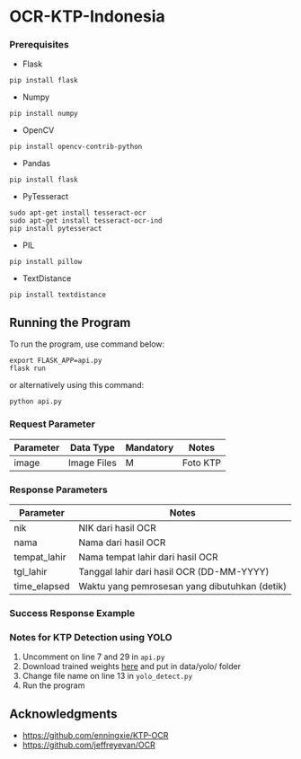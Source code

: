 # OCR-KTP-Indonesia

### Prerequisites
* Flask
```
pip install flask
```
* Numpy
```
pip install numpy
```
* OpenCV
```
pip install opencv-contrib-python
```
* Pandas
```
pip install flask
```
* PyTesseract
```
sudo apt-get install tesseract-ocr
sudo apt-get install tesseract-ocr-ind
pip install pytesseract
```
* PIL
```
pip install pillow
```
* TextDistance
```
pip install textdistance
```

## Running the Program
To run the program, use command below:
```
export FLASK_APP=api.py
flask run
```
or alternatively using this command:
```
python api.py
```

### Request Parameter
Parameter | Data Type | Mandatory | Notes
--- | --- | --- | ---
image | Image Files | M | Foto KTP

### Response Parameters

Parameter | Notes
--- | ---
nik | NIK dari hasil OCR
nama | Nama dari hasil OCR
tempat_lahir | Nama tempat lahir dari hasil OCR
tgl_lahir | Tanggal lahir dari hasil OCR (DD-MM-YYYY)
time_elapsed | Waktu yang pemrosesan yang dibutuhkan (detik)

### Success Response Example

### Notes for KTP Detection using YOLO
1. Uncomment on line 7 and 29 in ```api.py```
2. Download trained weights [here]() and put in data/yolo/ folder
3. Change file name on line 13 in ```yolo_detect.py```
4. Run the program

## Acknowledgments
* https://github.com/enningxie/KTP-OCR
* https://github.com/jeffreyevan/OCR
